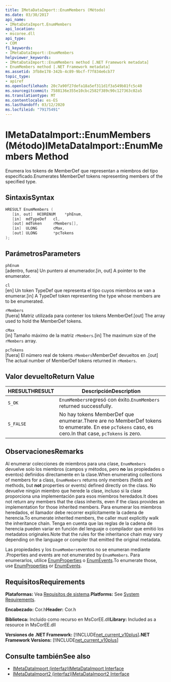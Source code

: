 ```yaml
---
title: IMetaDataImport::EnumMembers (Método)
ms.date: 03/30/2017
api_name:
- IMetaDataImport.EnumMembers
api_location:
- mscoree.dll
api_type:
- COM
f1_keywords:
- IMetaDataImport::EnumMembers
helpviewer_keywords:
- IMetaDataImport::EnumMembers method [.NET Framework metadata]
- EnumMembers method [.NET Framework metadata]
ms.assetid: 3fb8e178-342b-4c89-9bcf-f7f834e6cb77
topic_type:
- apiref
ms.openlocfilehash: 20c7a90f27defa18a5ef311d1f3a549b81fc5c40
ms.sourcegitcommit: 7588136e355e10cbc2582f389c90c127363c02a5
ms.translationtype: MT
ms.contentlocale: es-ES
ms.lasthandoff: 03/12/2020
ms.locfileid: "79175491"
---
```

# <a name="imetadataimportenummembers-method"></a><span data-ttu-id="cf722-102">IMetaDataImport::EnumMembers (Método)</span><span class="sxs-lookup"><span data-stu-id="cf722-102">IMetaDataImport::EnumMembers Method</span></span>
<span data-ttu-id="cf722-103">Enumera los tokens de MemberDef que representan a miembros del tipo especificado.</span><span class="sxs-lookup"><span data-stu-id="cf722-103">Enumerates MemberDef tokens representing members of the specified type.</span></span>  
  
## <a name="syntax"></a><span data-ttu-id="cf722-104">Sintaxis</span><span class="sxs-lookup"><span data-stu-id="cf722-104">Syntax</span></span>  
  
```cpp  
HRESULT EnumMembers (
   [in, out]  HCORENUM    *phEnum,
   [in]  mdTypeDef   cl,
   [out] mdToken     rMembers[],
   [in]  ULONG       cMax,
   [out] ULONG       *pcTokens  
);  
```  
  
## <a name="parameters"></a><span data-ttu-id="cf722-105">Parámetros</span><span class="sxs-lookup"><span data-stu-id="cf722-105">Parameters</span></span>  
 `phEnum`  
 <span data-ttu-id="cf722-106">[adentro, fuera] Un puntero al enumerador.</span><span class="sxs-lookup"><span data-stu-id="cf722-106">[in, out] A pointer to the enumerator.</span></span>  
  
 `cl`  
 <span data-ttu-id="cf722-107">[en] Un token TypeDef que representa el tipo cuyos miembros se van a enumerar.</span><span class="sxs-lookup"><span data-stu-id="cf722-107">[in] A TypeDef token representing the type whose members are to be enumerated.</span></span>  
  
 `rMembers`  
 <span data-ttu-id="cf722-108">[fuera] Matriz utilizada para contener los tokens MemberDef.</span><span class="sxs-lookup"><span data-stu-id="cf722-108">[out] The array used to hold the MemberDef tokens.</span></span>  
  
 `cMax`  
 <span data-ttu-id="cf722-109">[in] Tamaño máximo de la matriz `rMembers`.</span><span class="sxs-lookup"><span data-stu-id="cf722-109">[in] The maximum size of the `rMembers` array.</span></span>  
  
 `pcTokens`  
 <span data-ttu-id="cf722-110">[fuera] El número real de tokens `rMembers`MemberDef devueltos en .</span><span class="sxs-lookup"><span data-stu-id="cf722-110">[out] The actual number of MemberDef tokens returned in `rMembers`.</span></span>  
  
## <a name="return-value"></a><span data-ttu-id="cf722-111">Valor devuelto</span><span class="sxs-lookup"><span data-stu-id="cf722-111">Return Value</span></span>  
  
|<span data-ttu-id="cf722-112">HRESULT</span><span class="sxs-lookup"><span data-stu-id="cf722-112">HRESULT</span></span>|<span data-ttu-id="cf722-113">Descripción</span><span class="sxs-lookup"><span data-stu-id="cf722-113">Description</span></span>|  
|-------------|-----------------|  
|`S_OK`|<span data-ttu-id="cf722-114">`EnumMembers`regresó con éxito.</span><span class="sxs-lookup"><span data-stu-id="cf722-114">`EnumMembers` returned successfully.</span></span>|  
|`S_FALSE`|<span data-ttu-id="cf722-115">No hay tokens MemberDef que enumerar.</span><span class="sxs-lookup"><span data-stu-id="cf722-115">There are no MemberDef tokens to enumerate.</span></span> <span data-ttu-id="cf722-116">En ese `pcTokens` caso, es cero.</span><span class="sxs-lookup"><span data-stu-id="cf722-116">In that case, `pcTokens` is zero.</span></span>|  
  
## <a name="remarks"></a><span data-ttu-id="cf722-117">Observaciones</span><span class="sxs-lookup"><span data-stu-id="cf722-117">Remarks</span></span>  
 <span data-ttu-id="cf722-118">Al enumerar colecciones de miembros para una clase, `EnumMembers` devuelve solo los miembros (campos y métodos, pero **no** las propiedades o eventos) definidos directamente en la clase.</span><span class="sxs-lookup"><span data-stu-id="cf722-118">When enumerating collections of members for a class, `EnumMembers` returns only members (fields and methods, but **not** properties or events) defined directly on the class.</span></span> <span data-ttu-id="cf722-119">No devuelve ningún miembro que herede la clase, incluso si la clase proporciona una implementación para esos miembros heredados.</span><span class="sxs-lookup"><span data-stu-id="cf722-119">It does not return any members that the class inherits, even if the class provides an implementation for those inherited members.</span></span> <span data-ttu-id="cf722-120">Para enumerar los miembros heredados, el llamador debe recorrer explícitamente la cadena de herencia.</span><span class="sxs-lookup"><span data-stu-id="cf722-120">To enumerate inherited members, the caller must explicitly walk the inheritance chain.</span></span> <span data-ttu-id="cf722-121">Tenga en cuenta que las reglas de la cadena de herencia pueden variar en función del lenguaje o compilador que emitió los metadatos originales.</span><span class="sxs-lookup"><span data-stu-id="cf722-121">Note that the rules for the inheritance chain may vary depending on the language or compiler that emitted the original metadata.</span></span>

 <span data-ttu-id="cf722-122">Las propiedades y los `EnumMembers`eventos no se enumeran mediante .</span><span class="sxs-lookup"><span data-stu-id="cf722-122">Properties and events are not enumerated by `EnumMembers`.</span></span> <span data-ttu-id="cf722-123">Para enumerarlos, utilice [EnumProperties](imetadataimport-enumproperties-method.md) o [EnumEvents](imetadataimport-enumevents-method.md).</span><span class="sxs-lookup"><span data-stu-id="cf722-123">To enumerate those, use [EnumProperties](imetadataimport-enumproperties-method.md) or [EnumEvents](imetadataimport-enumevents-method.md).</span></span>
  
## <a name="requirements"></a><span data-ttu-id="cf722-124">Requisitos</span><span class="sxs-lookup"><span data-stu-id="cf722-124">Requirements</span></span>  
 <span data-ttu-id="cf722-125">**Plataformas:** Vea [Requisitos de sistema](../../../../docs/framework/get-started/system-requirements.md).</span><span class="sxs-lookup"><span data-stu-id="cf722-125">**Platforms:** See [System Requirements](../../../../docs/framework/get-started/system-requirements.md).</span></span>  
  
 <span data-ttu-id="cf722-126">**Encabezado:** Cor.h</span><span class="sxs-lookup"><span data-stu-id="cf722-126">**Header:** Cor.h</span></span>  
  
 <span data-ttu-id="cf722-127">**Biblioteca:** Incluido como recurso en MsCorEE.dll</span><span class="sxs-lookup"><span data-stu-id="cf722-127">**Library:** Included as a resource in MsCorEE.dll</span></span>  
  
 <span data-ttu-id="cf722-128">**Versiones de .NET Framework:** [!INCLUDE[net_current_v10plus](../../../../includes/net-current-v10plus-md.md)]</span><span class="sxs-lookup"><span data-stu-id="cf722-128">**.NET Framework Versions:** [!INCLUDE[net_current_v10plus](../../../../includes/net-current-v10plus-md.md)]</span></span>  
  
## <a name="see-also"></a><span data-ttu-id="cf722-129">Consulte también</span><span class="sxs-lookup"><span data-stu-id="cf722-129">See also</span></span>

- [<span data-ttu-id="cf722-130">IMetaDataImport (interfaz)</span><span class="sxs-lookup"><span data-stu-id="cf722-130">IMetaDataImport Interface</span></span>](../../../../docs/framework/unmanaged-api/metadata/imetadataimport-interface.md)
- [<span data-ttu-id="cf722-131">IMetaDataImport2 (interfaz)</span><span class="sxs-lookup"><span data-stu-id="cf722-131">IMetaDataImport2 Interface</span></span>](../../../../docs/framework/unmanaged-api/metadata/imetadataimport2-interface.md)
